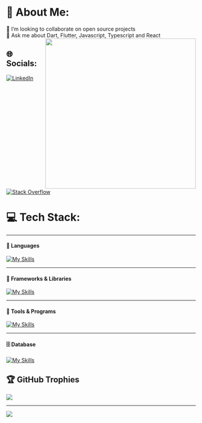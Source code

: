 # 💫 About Me:
👯 I’m looking to collaborate on open source projects<br>💬 Ask me about Dart, Flutter, Javascript, Typescript and React<br>
<img width="400" align="right" src="https://firebasestorage.googleapis.com/v0/b/dashatar-dev.appspot.com/o/dashatars%2FRGFzaGF0YXJfRGV2ZWxvcGVyX092ZXJJdF9jb2xvcl9QTl9zaGFkb3c=.png?alt=media" />

## 🌐 Socials:
[![LinkedIn](https://img.shields.io/badge/LinkedIn-%230077B5.svg?logo=linkedin&logoColor=white)](https://linkedin.com/in/michael-opoku-98a1221a5) [![Stack Overflow](https://img.shields.io/badge/-Stackoverflow-FE7A16?logo=stack-overflow&logoColor=white)](https://stackoverflow.com/users/14067795) 

# 💻 Tech Stack:
---
#### 🦾 Languages
[![My Skills](https://skillicons.dev/icons?i=cs,css,dart,html,js,ts)](https://skillicons.dev)

---
#### 🚧 Frameworks & Libraries
[![My Skills](https://skillicons.dev/icons?i=dotnet,flutter,jquery,nextjs,react,redux,tailwind)](https://skillicons.dev)

---
#### 🧬 Tools & Programs
[![My Skills](https://skillicons.dev/icons?i=git,github,postman)](https://skillicons.dev)

---
#### 🗄 Database
[![My Skills](https://skillicons.dev/icons?i=firebase,mysql)](https://skillicons.dev)


<!-- ![C](https://img.shields.io/badge/c-%2300599C.svg?style=for-the-badge&logo=c&logoColor=white) ![CSS3](https://img.shields.io/badge/css3-%231572B6.svg?style=for-the-badge&logo=css3&logoColor=white) ![Dart](https://img.shields.io/badge/dart-%230175C2.svg?style=for-the-badge&logo=dart&logoColor=white) ![HTML5](https://img.shields.io/badge/html5-%23E34F26.svg?style=for-the-badge&logo=html5&logoColor=white) ![JavaScript](https://img.shields.io/badge/javascript-%23323330.svg?style=for-the-badge&logo=javascript&logoColor=%23F7DF1E) ![Python](https://img.shields.io/badge/python-3670A0?style=for-the-badge&logo=python&logoColor=ffdd54) ![TypeScript](https://img.shields.io/badge/typescript-%23007ACC.svg?style=for-the-badge&logo=typescript&logoColor=white) ![Firebase](https://img.shields.io/badge/firebase-%23039BE5.svg?style=for-the-badge&logo=firebase) ![Vercel](https://img.shields.io/badge/vercel-%23000000.svg?style=for-the-badge&logo=vercel&logoColor=white) ![Ant-Design](https://img.shields.io/badge/-AntDesign-%230170FE?style=for-the-badge&logo=ant-design&logoColor=white) ![Bootstrap](https://img.shields.io/badge/bootstrap-%23563D7C.svg?style=for-the-badge&logo=bootstrap&logoColor=white) ![Flutter](https://img.shields.io/badge/Flutter-%2302569B.svg?style=for-the-badge&logo=Flutter&logoColor=white) ![jQuery](https://img.shields.io/badge/jquery-%230769AD.svg?style=for-the-badge&logo=jquery&logoColor=white) ![MUI](https://img.shields.io/badge/MUI-%230081CB.svg?style=for-the-badge&logo=material-ui&logoColor=white) ![NPM](https://img.shields.io/badge/NPM-%23000000.svg?style=for-the-badge&logo=npm&logoColor=white) ![Next JS](https://img.shields.io/badge/Next-black?style=for-the-badge&logo=next.js&logoColor=white) ![React](https://img.shields.io/badge/react-%2320232a.svg?style=for-the-badge&logo=react&logoColor=%2361DAFB) ![React Native](https://img.shields.io/badge/react_native-%2320232a.svg?style=for-the-badge&logo=react&logoColor=%2361DAFB) ![React Router](https://img.shields.io/badge/React_Router-CA4245?style=for-the-badge&logo=react-router&logoColor=white) ![Redux](https://img.shields.io/badge/redux-%23593d88.svg?style=for-the-badge&logo=redux&logoColor=white) ![TailwindCSS](https://img.shields.io/badge/tailwindcss-%2338B2AC.svg?style=for-the-badge&logo=tailwind-css&logoColor=white) ![Vue.js](https://img.shields.io/badge/vuejs-%2335495e.svg?style=for-the-badge&logo=vuedotjs&logoColor=%234FC08D) 	![Figma](https://img.shields.io/badge/figma-%23F24E1E.svg?style=for-the-badge&logo=figma&logoColor=white) ![Dribbble](https://img.shields.io/badge/Dribbble-EA4C89?style=for-the-badge&logo=dribbble&logoColor=white) ![Framer](https://img.shields.io/badge/Framer-black?style=for-the-badge&logo=framer&logoColor=blue) ![Arduino](https://img.shields.io/badge/-Arduino-00979D?style=for-the-badge&logo=Arduino&logoColor=white) ![Postman](https://img.shields.io/badge/Postman-FF6C37?style=for-the-badge&logo=postman&logoColor=white) ![Swagger](https://img.shields.io/badge/-Swagger-%23Clojure?style=for-the-badge&logo=swagger&logoColor=white) ![Trello](https://img.shields.io/badge/Trello-%23026AA7.svg?style=for-the-badge&logo=Trello&logoColor=white) ![MySQL](https://img.shields.io/badge/mysql-%2300f.svg?style=for-the-badge&logo=mysql&logoColor=white) -->
<!-- # 📊 GitHub Stats:
![](https://github-readme-stats.vercel.app/api?username=nuache&theme=dark&hide_border=false&include_all_commits=true&count_private=true)<br/>
![](https://github-readme-streak-stats.herokuapp.com/?user=nuache&theme=dark&hide_border=false)<br/>
![](https://github-readme-stats.vercel.app/api/top-langs/?username=nuache&theme=dark&hide_border=false&include_all_commits=true&count_private=true&layout=compact) -->

## 🏆 GitHub Trophies
![](https://github-profile-trophy.vercel.app/?username=nuache&theme=flat&no-frame=false&no-bg=true&margin-w=4)

---
[![](https://visitcount.itsvg.in/api?id=nuache&icon=0&color=0)](https://visitcount.itsvg.in)

<!-- Proudly created with GPRM ( https://gprm.itsvg.in ) -->
